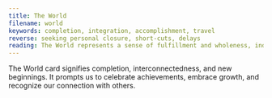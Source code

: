 ```yaml
---
title: The World
filename: world
keywords: completion, integration, accomplishment, travel
reverse: seeking personal closure, short-cuts, delays
reading: The World represents a sense of fulfillment and wholeness, indicating the end of a journey and the beginning of a new chapter. It encourages you to reflect on your accomplishments and celebrate your successes. At the same time, it also reminds you that every end marks a new beginning, and encourages you to stay open and curious about what comes next. Some questions you could ask yourself are - what have I learned from my journey so far? What aspects of myself have I integrated or developed along the way? How can I continue to grow and evolve from here?
---
```


The World card signifies completion, interconnectedness, and new beginnings. It prompts us to celebrate achievements, embrace growth, and recognize our connection with others.
